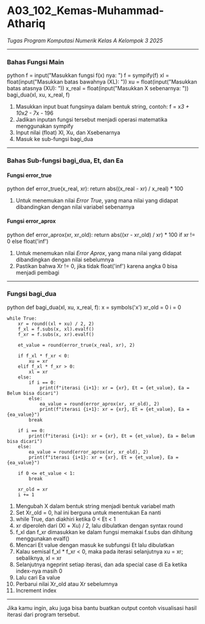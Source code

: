 # A03\_102\_Kemas-Muhammad-Athariq

*Tugas Program Komputasi Numerik Kelas A Kelompok 3 2025*

---

### Bahas Fungsi Main

python
f = input("Masukkan fungsi f(x) nya: ")
f = sympify(f)
xl = float(input("Masukkan batas bawahnya (XL): "))
xu = float(input("Masukkan batas atasnya (XU): "))
x_real = float(input("Masukkan X sebenarnya: "))
bagi_dua(xl, xu, x_real, f)


1. Masukkan input buat fungsinya dalam bentuk string, contoh: f = x*3 + 10*x*2 - 7*x - 196
2. Jadikan inputan fungsi tersebut menjadi operasi matematika menggunakan sympify
3. Input nilai (float) Xl, Xu, dan Xsebenarnya
4. Masuk ke sub-fungsi bagi_dua

---

### Bahas Sub-fungsi bagi_dua, Et, dan Ea

#### Fungsi error_true

python
def error_true(x_real, xr):
    return abs((x_real - xr) / x_real) * 100


1. Untuk menemukan nilai *Error True*, yang mana nilai yang didapat dibandingkan dengan nilai variabel sebenarnya

#### Fungsi error_aprox

python
def error_aprox(xr, xr_old):
    return abs((xr - xr_old) / xr) * 100 if xr != 0 else float('inf')


1. Untuk menemukan nilai *Error Aprox*, yang mana nilai yang didapat dibandingkan dengan nilai sebelumnya
2. Pastikan bahwa Xr != 0, jika tidak float('inf') karena angka 0 bisa menjadi pembagi

---

### Fungsi bagi_dua

python
def bagi_dua(xl, xu, x_real, f):
    x = symbols('x')
    xr_old = 0
    i = 0

    while True:
        xr = round((xl + xu) / 2, 2)
        f_xl = f.subs(x, xl).evalf()
        f_xr = f.subs(x, xr).evalf()

        et_value = round(error_true(x_real, xr), 2)

        if f_xl * f_xr < 0:
            xu = xr
        elif f_xl * f_xr > 0:
            xl = xr
        else:
            if i == 0:
                print(f"iterasi {i+1}: xr = {xr}, Et = {et_value}, Ea = Belum bisa dicari")
            else:
                ea_value = round(error_aprox(xr, xr_old), 2)
                print(f"iterasi {i+1}: xr = {xr}, Et = {et_value}, Ea = {ea_value}")
            break 

        if i == 0:
            print(f"iterasi {i+1}: xr = {xr}, Et = {et_value}, Ea = Belum bisa dicari")
        else:
            ea_value = round(error_aprox(xr, xr_old), 2)
            print(f"iterasi {i+1}: xr = {xr}, Et = {et_value}, Ea = {ea_value}")

        if 0 <= et_value < 1:
            break

        xr_old = xr
        i += 1


1. Mengubah X dalam bentuk string menjadi bentuk variabel math
2. Set Xr_old = 0, hal ini berguna untuk menentukan Ea nanti
3. while True, dan diakhiri ketika 0 < Et < 1
4. xr diperoleh dari (Xl + Xu) / 2, lalu dibulatkan dengan syntax round
5. f_xl dan f_xr dimasukkan ke dalam fungsi memakai f.subs dan dihitung menggunakan evalf()
6. Mencari Et value dengan masuk ke subfungsi Et lalu dibulatkan
7. Kalau semisal f_xl * f_xr < 0, maka pada iterasi selanjutnya xu = xr; sebaliknya, xl = xr
8. Selanjutnya ngeprint setiap iterasi, dan ada special case di Ea ketika index-nya masih 0
9. Lalu cari Ea value
10. Perbarui nilai Xr_old atau Xr sebelumnya
11. Increment index

---

Jika kamu ingin, aku juga bisa bantu buatkan output contoh visualisasi hasil iterasi dari program tersebut.
